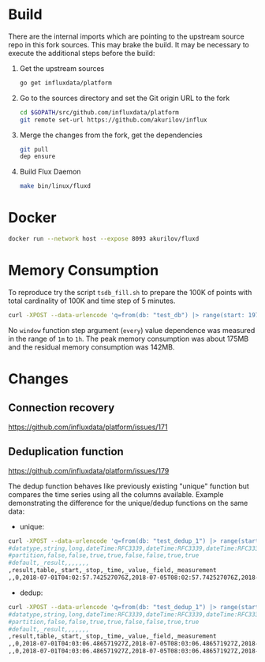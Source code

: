 # Build

There are the internal imports which are pointing to the upstream source repo in this fork sources.
This may brake the build. It may be necessary to execute the additional steps before the build:

1. Get the upstream sources
    ```bash
    go get influxdata/platform
    ```
2. Go to the sources directory and set the Git origin URL to the fork
    ```bash
    cd $GOPATH/src/github.com/influxdata/platform
    git remote set-url https://github.com/akurilov/influx
    ```

3. Merge the changes from the fork, get the dependencies
    ```bash
    git pull
    dep ensure
    ```
    
4. Build Flux Daemon
    ```bash
    make bin/linux/fluxd
    ```

# Docker

```bash
docker run --network host --expose 8093 akurilov/fluxd
```

# Memory Consumption

To reproduce try the script `tsdb_fill.sh` to prepare the 100K of points with total cardinality
of 100K and time step of 5 minutes.

```bash
curl -XPOST --data-urlencode 'q=from(db: "test_db") |> range(start: 1970-01-01T00:00:00.0Z) |> window(start: 1970-01-01T00:00:00.0Z, every: 1m)' http://127.0.0.1:8093/v1/query?orgID=00
```

No `window` function step argument (`every`) value dependence was measured in the range of `1m` to `1h`.
The peak memory consumption was about 175MB and the residual memory consumption was 142MB.

# Changes

## Connection recovery

https://github.com/influxdata/platform/issues/171

## Deduplication function

https://github.com/influxdata/platform/issues/179

The dedup function behaves like previously existing "unique" function but compares the time series using all the columns
available. Example demonstrating the difference for the unique/dedup functions on the same data:

* unique:
```bash
curl -XPOST --data-urlencode 'q=from(db: "test_dedup_1") |> range(start: -100h) |> unique()' http://127.0.0.1:8093/v1/query?orgID=00
#datatype,string,long,dateTime:RFC3339,dateTime:RFC3339,dateTime:RFC3339,double,string,string
#partition,false,false,true,true,false,false,true,true
#default,_result,,,,,,,
,result,table,_start,_stop,_time,_value,_field,_measurement
,,0,2018-07-01T04:02:57.742527076Z,2018-07-05T08:02:57.742527076Z,2018-07-05T06:41:52.015548952Z,1,value,x
```

* dedup:
```bash
curl -XPOST --data-urlencode 'q=from(db: "test_dedup_1") |> range(start: -100h) |> dedup()' http://127.0.0.1:8093/v1/query?orgID=00      
#datatype,string,long,dateTime:RFC3339,dateTime:RFC3339,dateTime:RFC3339,double,string,string
#partition,false,false,true,true,false,false,true,true
#default,_result,,,,,,,
,result,table,_start,_stop,_time,_value,_field,_measurement
,,0,2018-07-01T04:03:06.486571927Z,2018-07-05T08:03:06.486571927Z,2018-07-05T06:41:52.015548952Z,1,value,x
,,0,2018-07-01T04:03:06.486571927Z,2018-07-05T08:03:06.486571927Z,2018-07-05T06:41:55.969062966Z,1,value,x
```